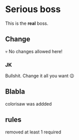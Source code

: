 # Serious boss

This is the **real** boss.

## Change

:skull: No changes allowed here!

### JK

Bullshit. Change it all you want :wink: 

## Blabla
colorisaw was addded

## rules
removed at least 1 required
